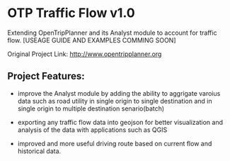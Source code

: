 OTP Traffic Flow v1.0
==================================
Extending OpenTripPlanner and its Analyst module to account for traffic flow. [USEAGE GUIDE AND EXAMPLES COMMING SOON]

Original Project Link: http://www.opentripplanner.org

Project Features:
-----------------
- improve the Analyst module by adding the ability to aggrigate varoius data such as road utility in single origin to single 
  destination and in single origin to multiple destination senario(batch)
  
- exporting any traffic flow data into geojson for better visualization and analysis of the data with applications such as QGIS

- improved and more useful driving route based on current flow and historical data.
